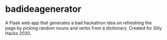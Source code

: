 # badideagenerator  

A Flask web app that generates a bad hackathon idea on refreshing the page by picking random nouns and verbs from a dictionary. Created for Silly Hacks 2020.
